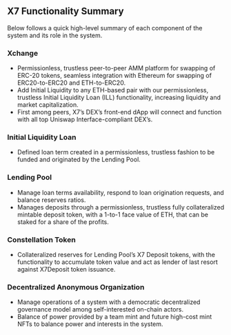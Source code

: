 ## X7 Functionality Summary

Below follows a quick high-level summary of each component of the system and its role in the system.

### Xchange

- Permissionless, trustless peer-to-peer AMM platform for swapping of ERC-20 tokens, seamless integration with Ethereum for swapping of ERC20-to-ERC20 and ETH-to-ERC20.
- Add Initial Liquidity to any ETH-based pair with our permissionless, trustless Initial Liquidity Loan (ILL) functionality, increasing liquidity and market capitalization.
- First among peers, X7’s DEX’s front-end dApp will connect and function with all top Uniswap Interface-compliant DEX’s.

### Initial Liquidity Loan

- Defined loan term created in a permissionless, trustless fashion to be funded and originated by the Lending Pool.

### Lending Pool

- Manage loan terms availability, respond to loan origination requests, and balance reserves ratios.
- Manages deposits through a permissionless, trustless fully collateralized mintable deposit token, with a 1-to-1 face value of ETH, that can be staked for a share of the profits.

### Constellation Token

- Collateralized reserves for Lending Pool’s X7 Deposit tokens, with the functionality to accumulate token value and act as lender of last resort against X7Deposit token issuance.

### Decentralized Anonymous Organization

- Manage operations of a system with a democratic decentralized governance model among self-interested on-chain actors.
- Balance of power provided by a team mint and future high-cost mint NFTs to balance power and interests in the system.
